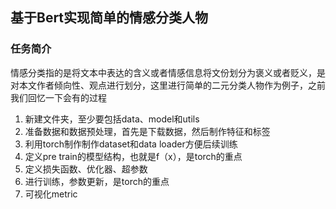 ## 基于Bert实现简单的情感分类人物

### 任务简介
情感分类指的是将文本中表达的含义或者情感信息将文份划分为褒义或者贬义，是对本文作者倾向性、观点进行划分，这里进行简单的二元分类人物作为例子，之前我们回忆一下会有的过程

1. 新建文件夹，至少要包括data、model和utils
2. 准备数据和数据预处理，首先是下载数据，然后制作特征和标签
3. 利用torch制作制作dataset和data loader方便后续训练
4. 定义pre train的模型结构，也就是f（x），是torch的重点
5. 定义损失函数、优化器、超参数
6. 进行训练，参数更新，是torch的重点
7. 可视化metric